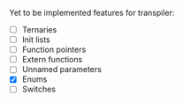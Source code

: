 Yet to be implemented features for transpiler:
- [ ] Ternaries
- [ ] Init lists
- [ ] Function pointers
- [ ] Extern functions
- [ ] Unnamed parameters
- [x] Enums
- [ ] Switches